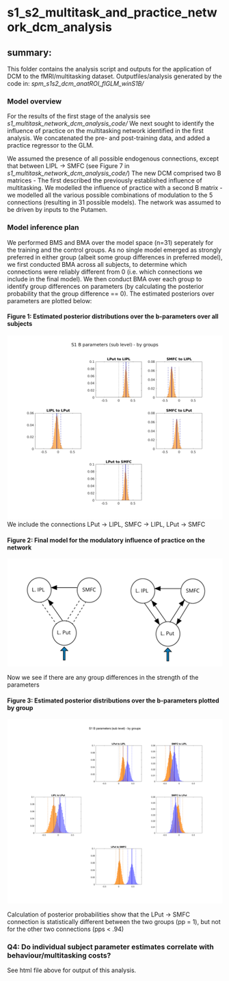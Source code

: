 # s1_s2_multitask_and_practice_network_dcm_analysis

## summary:  
This folder contains the analysis script and outputs for the application of DCM to the fMRI/multitasking
dataset. Outputfiles/analysis generated by the code in: *spm_s1s2_dcm_anatROI_flGLM_winS1B/*

### Model overview
For the results of the first stage of the analysis see *s1_multitask_network_dcm_analysis_code/*
We next sought to identify the influence of practice on the multitasking network identified in the first analysis. We concatenated the pre- and post-training
data, and added a practice regressor to the GLM.

We assumed the presence of all possible endogenous connections, except that between LIPL -> SMFC (see Figure 7 in *s1_multitask_network_dcm_analysis_code/*)
The new DCM comprised two B matrices - The first described the previously established influence of multitasking.
We modelled the influence of practice with a second B matrix - we modelled all the various possible
combinations of modulation to the 5 connections (resulting in 31 possible models).
The network was assumed to be driven by inputs to the Putamen.

### Model inference plan
We performed BMS and BMA over the model space (n=31) seperately for the training and the control groups. As no single model emerged as strongly preferred in either group (albeit some group differences in preferred model), we first conducted BMA across all subjects, to determine which connections were reliably different from 0 (i.e. which connections we include in the final model). We then conduct BMA over each group to identify group differences on parameters (by calculating the posterior probability that the group difference == 0). The estimated posteriors over parameters are plotted below:

#### Figure 1: Estimated posterior distributions over the b-parameters over all subjects
![Fig 1: Estimated posterior distributions over the b-parameters over all subjects](../s1s2_mt_practice_dcm_analysis_figs/BMA_b_params_over_both_grps.png)  
We include the connections LPut -> LIPL, SMFC -> LIPL, LPut -> SMFC

#### Figure 2: Final model for the modulatory influence of practice on the network
![Fig 2: Final model for the modulatory influence of practice](../s1s2_mt_practice_dcm_analysis_figs/practice_winModel.png)  

Now we see if there are any group differences in the strength of the parameters
#### Figure 3: Estimated posterior distributions over the b-parameters plotted by group
![Fig 3: Estimated posterior distributions over the b-parameters plotted by group](../s1s2_mt_practice_dcm_analysis_figs/BMA_b_params_by_grp.png)  

Calculation of posterior probabilities show that the LPut -> SMFC connection is statistically different between the two groups (pp = 1), but not for the other two connections (pps < .94)

### Q4: Do individual subject parameter estimates correlate with behaviour/multitasking costs?
See html file above for output of this analysis.